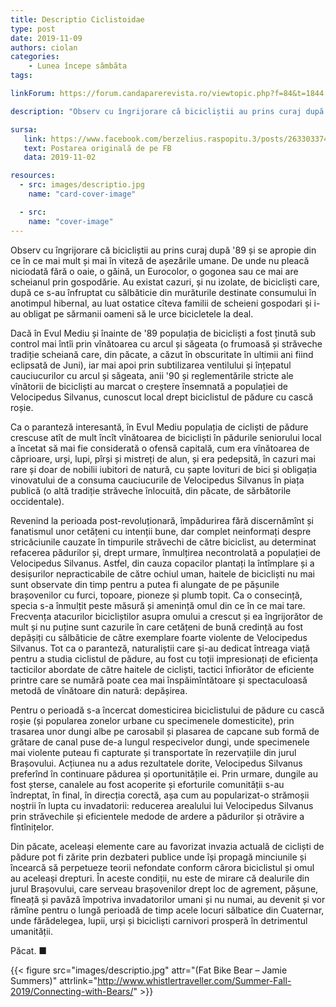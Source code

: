 ```yaml
---
title: Descriptio Ciclistoidae
type: post
date: 2019-11-09
authors: ciolan
categories:
    - Lunea începe sâmbăta
tags:

linkForum: https://forum.candaparerevista.ro/viewtopic.php?f=84&t=1844

description: "Observ cu îngrijorare că bicicliștii au prins curaj după '89 și se apropie din ce în ce mai mult și mai în viteză de așezările umane. De unde nu pleacă niciodată fără o oaie, o găină, un Eurocolor, o gogonea sau ce mai are scheianul prin gospodărie. Au existat cazuri, și nu izolate, de bicicliști care, după ce s-au înfruptat cu sălbăticie din murăturile destinate consumului în anotimpul hibernal, au luat ostatice cîteva familii de scheieni gospodari și i-au obligat pe sărmanii oameni să le urce bicicletele la deal."

sursa:
   link: https://www.facebook.com/berzelius.raspopitu.3/posts/263303374628779
   text: Postarea originală de pe FB
   data: 2019-11-02

resources:
  - src: images/descriptio.jpg
    name: "card-cover-image"

  - src:
    name: "cover-image"
---
```


Observ cu îngrijorare că bicicliștii au prins curaj după '89 și se apropie din ce în ce mai mult și mai în viteză de așezările umane. De unde nu pleacă niciodată fără o oaie, o găină, un Eurocolor, o gogonea sau ce mai are scheianul prin gospodărie. Au existat cazuri, și nu izolate, de bicicliști care, după ce s-au înfruptat cu sălbăticie din murăturile destinate consumului în anotimpul hibernal, au luat ostatice cîteva familii de scheieni gospodari și i-au obligat pe sărmanii oameni să le urce bicicletele la deal.

Dacă în Evul Mediu și înainte de '89 populația de bicicliști a fost ținută sub control mai întîi prin vînătoarea cu arcul și săgeata (o frumoasă și străveche tradiție scheiană care, din păcate, a căzut în obscuritate în ultimii ani fiind eclipsată de Juni), iar mai apoi prin subtilizarea ventilului și înțepatul cauciucurilor cu arcul și săgeata, anii '90 și reglementările stricte ale vînătorii de bicicliști au marcat o creștere însemnată a populației de Velocipedus Silvanus, cunoscut local drept biciclistul de pădure cu cască roșie.

Ca o paranteză interesantă, în Evul Mediu populația de cicliști de pădure crescuse atît de mult încît vînătoarea de bicicliști în pădurile seniorului local a încetat să mai fie considerată o ofensă capitală, cum era vînătoarea de căprioare, urși, lupi, pîrși și mistreți de alun, și era pedepsită, în cazuri mai rare și doar de nobilii iubitori de natură, cu șapte lovituri de bici și obligația vinovatului de a consuma cauciucurile de Velocipedus Silvanus în piața publică (o altă tradiție străveche înlocuită, din păcate, de sărbătorile occidentale).

Revenind la perioada post-revoluționară, împădurirea fără discernămînt și fanatismul unor cetățeni cu intenții bune, dar complet neinformați despre stricăciunile cauzate în timpurile străvechi de către biciclist, au determinat refacerea pădurilor și, drept urmare, înmulțirea necontrolată a populației de Velocipedus Silvanus. Astfel, din cauza copacilor plantați la întîmplare și a desișurilor nepracticabile de către ochiul uman, haitele de bicicliști nu mai sunt observate din timp pentru a putea fi alungate de pe pășunile brașovenilor cu furci, topoare, pioneze și plumb topit. Ca o consecință, specia s-a înmulțit peste măsură și amenință omul din ce în ce mai tare. Frecvența atacurilor bicicliștilor asupra omului a crescut și ea îngrijorător de mult și nu puține sunt cazurile în care cetățeni de bună credință au fost depășiți cu sălbăticie de către exemplare foarte violente de Velocipedus Silvanus. Tot ca o paranteză, naturaliștii care și-au dedicat întreaga viață pentru a studia ciclistul de pădure, au fost cu toții impresionați de eficiența tacticilor abordate de către haitele de cicliști, tactici înfiorător de eficiente printre care se numără poate cea mai înspăimîntătoare și spectaculoasă metodă de vînătoare din natură: depășirea.

Pentru o perioadă s-a încercat domesticirea biciclistului de pădure cu cască roșie (și popularea zonelor urbane cu specimenele domesticite), prin trasarea unor dungi albe pe carosabil și plasarea de capcane sub formă de grătare de canal puse de-a lungul respecivelor dungi, unde specimenele mai violente puteau fi capturate și transportate în rezervațiile din jurul Brașovului. Acțiunea nu a adus rezultatele dorite, Velocipedus Silvanus preferînd în continuare pădurea și oportunitățile ei. Prin urmare, dungile au fost șterse, canalele au fost acoperite și eforturile comunității s-au îndreptat, în final, în direcția corectă, așa cum au popularizat-o strămoșii noștrii în lupta cu invadatorii: reducerea arealului lui Velocipedus Silvanus prin străvechile și eficientele medode de ardere a pădurilor și otrăvire a fîntînițelor.

Din păcate, aceleași elemente care au favorizat invazia actuală de cicliști de pădure pot fi zărite prin dezbateri publice unde își propagă minciunile și încearcă să perpetueze teorii nefondate conform cărora biciclistul și omul au aceleași drepturi. În aceste condiții, nu este de mirare că dealurile din jurul Brașovului, care serveau brașovenilor drept loc de agrement, pășune, fîneață și pavăză împotriva invadatorilor umani și nu numai, au devenit și vor rămîne pentru o lungă perioadă de timp acele locuri sălbatice din Cuaternar, unde fărădelegea, lupii, urși și bicicliști carnivori prosperă în detrimentul umanității.

Păcat. ■

{{< figure  src="images/descriptio.jpg" attr="(Fat Bike Bear – Jamie Summers)" attrlink="http://www.whistlertraveller.com/Summer-Fall-2019/Connecting-with-Bears/" >}}
